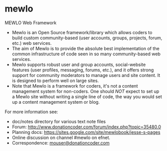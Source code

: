 mewlo
=====

MEWLO Web Framework

 * Mewlo is an Open Source framework/library which allows coders to build custom community-based (user accounts, groups, projects, forum, etc.) web services.
 * The aim of Mewlo is to provide the absolute best implementation of the common infrastructure of code seen in so many community-based web services.
 * Mewlo supports robust user and group accounts, social-website features (user profiles, messaging, forums, etc.), and it offers strong support for community moderators to manage users and site content.  It is designed to perform well on large sites.
 * Note that Mewlo is a framework for coders, it's not a content management system for non-coders.  One should *NOT* expect to set up a Mewlo site without writing a single line of code, the way you would set up a content management system or blog.

For more information see:
 * doc/notes directory for various text note files
 * Forum: http://www.donationcoder.com/forum/index.php?topic=35480.0
 * Planning docs: https://sites.google.com/site/mewlobook/jesse-s-pages
 * Online discussion on channel #mewlo on efnet.
 * Correspondence: mouser@donationcoder.com
